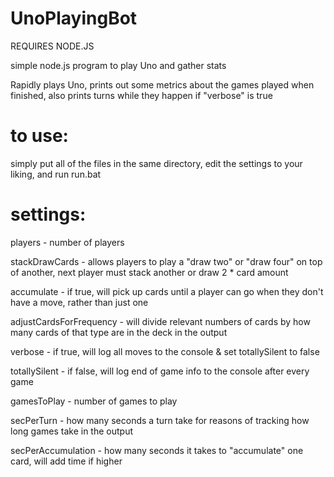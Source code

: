 # UnoPlayingBot
REQUIRES NODE.JS

simple node.js program to play Uno and gather stats

Rapidly plays Uno, prints out some metrics about the games played when finished, also prints turns while they happen if "verbose" is true

# to use:

simply put all of the files in the same directory, edit the settings to your liking, and run run.bat

# settings:

players - number of players

stackDrawCards - allows players to play a "draw two" or "draw four" on top of another, next player must stack another or draw 2 * card amount

accumulate - if true, will pick up cards until a player can go when they don't have a move, rather than just one

adjustCardsForFrequency - will divide relevant numbers of cards by how many cards of that type are in the deck in the output

verbose - if true, will log all moves to the console & set totallySilent to false

totallySilent - if false, will log end of game info to the console after every game

gamesToPlay - number of games to play

secPerTurn - how many seconds a turn take for reasons of tracking how long games take in the output

secPerAccumulation - how many seconds it takes to "accumulate" one card, will add time if higher
